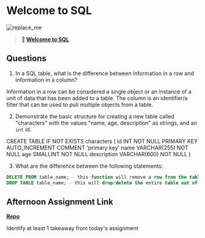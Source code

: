 # Welcome to SQL

![replace_me](https://codeworks.blob.core.windows.net/public/assets/img/illustrations/placeholder.svg)

> **📖 [Welcome to SQL](https://codeworksacademy.com/fs-student-guide/resources/wk11/01-MySQL-GettingStarted)**

## Questions

1. In a SQL table, what is the difference between information in a row and information in a column?

Information in a row can be considered a single object or an instance of a unit of data that has been added to a table. The column is an identifier/a filter that can be used to pull multiple objects from a table.

2. Demonstrate the basic structure for creating a new table called "characters" with the values "name, age, description" as strings, and an `int` id.

CREATE TABLE IF NOT EXISTS characters (
  id INT NOT NULL PRIMARY KEY AUTO_INCREMENT COMMENT 'primary key'
  name VARCHAR(255) NOT NULL
  age SMALLINT NOT NULL
  description VARCHAR(600) NOT NULL
)

3. What are the difference between the following statements: 
```sql
DELETE FROM table_name; - this function will remove a row from the table and delete it.
DROP TABLE table_name; - this will drop/delete the entire table out of the database removing everything.
```

## Afternoon Assignment Link

**[Repo](https://github.com/jsphbowers/<ASSIGNMENT_REPO>)**

Identify at least 1 takeaway from today's assignment
